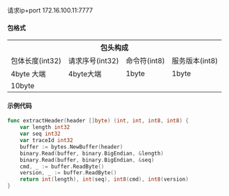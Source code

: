 请求ip+port   172.16.100.11:7777

#### 包格式
<table>
<tr><th colspan=4  align="center">包头构成</th></tr>
<tr><td>包体长度(int32)</td><td>请求序号(int32)</td><td>命令符(int8)</td><td>服务版本(int8)</td></tr>
<tr><td> 4byte 大端</td><td> 4byte大端</td><td>1byte</td><td>1byte</td></tr>
<tr><td colspan=4 > 10byte</td></tr>
</table>

#### 示例代码
```go
func extractHeader(header []byte) (int, int, int8, int8) {
	var length int32
	var seq int32
	var traceId int32
	buffer := bytes.NewBuffer(header)
	binary.Read(buffer, binary.BigEndian, &length)
	binary.Read(buffer, binary.BigEndian, &seq)
	cmd, _ := buffer.ReadByte()
	version, _ := buffer.ReadByte()
	return int(length), int(seq), int8(cmd), int8(version)
}
```